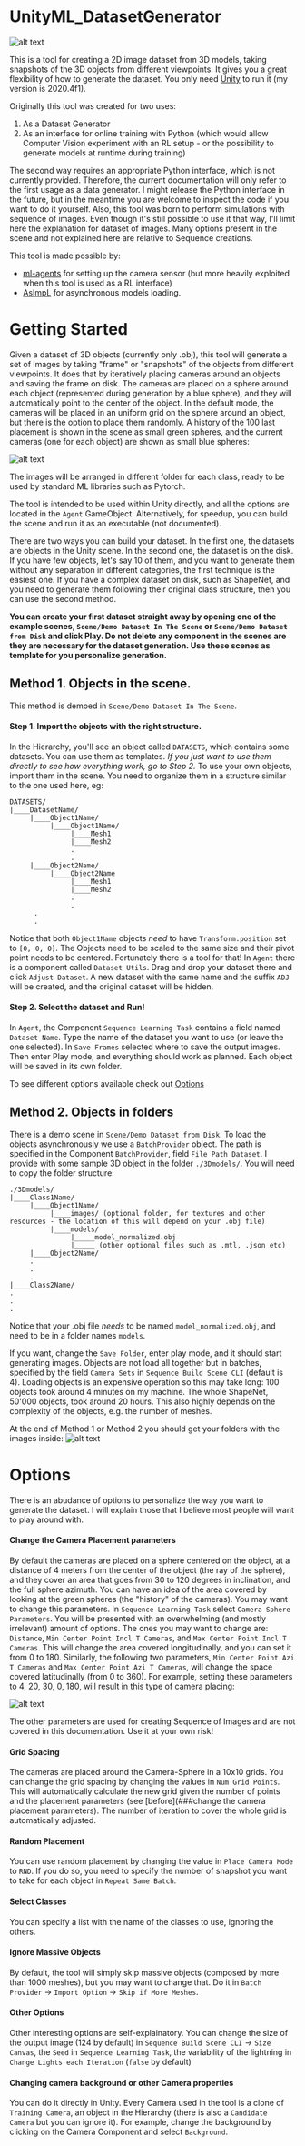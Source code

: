 # UnityML_DatasetGenerator

![alt text](https://github.com/ValerioB88/UnityML_DatasetGenerator/blob/master/other_imgs/main.png)

This is a tool for creating a 2D image dataset from 3D models, taking snapshots of the 3D objects from different viewpoints. It gives you a great flexibility of how to generate the dataset. You only need [Unity](https://unity3d.com/get-unity/download) to run it (my version is 2020.4f1). 


Originally this tool was created for two uses:
1. As a Dataset Generator
2. As an interface for online training with Python (which would allow Computer Vision experiment with an RL setup - or the possibility to generate models at runtime during training)

The second way requires an appropriate Python interface, which is not currently provided. Therefore, the current documentation will only refer to the first usage as a data generator. I might release the Python interface in the future, but in the meantime you are welcome to inspect the code if you want to do it yourself.
Also, this tool was born to perform simulations with sequence of images. Even though it's still possible to use it that way, I'll limit here the explanation for dataset of images. Many options present in the scene and not explained here are relative to Sequence creations. 

This tool is made possible by:
* [ml-agents](https://github.com/Unity-Technologies/ml-agents) for setting up the camera sensor (but more heavily exploited when this tool is used as a RL interface)
* [AsImpL](https://github.com/gpvigano/AsImpL) for asynchronous models loading.


# Getting Started
Given a dataset of 3D objects (currently only .obj), this tool will generate a set of images by taking "frame" or "snapshots" of the objects from different viewpoints. It does that by iteratively placing cameras around an objects and saving the frame on disk. The cameras are placed on a sphere around each object (represented during generation by a blue sphere), and they will automatically point to the center of the object. In the default mode, the cameras will be placed in an uniform grid on the sphere around an object, but there is the option to place them randomly.
A history of the 100 last placement is shown in the scene as small green spheres, and the current cameras (one for each object) are shown as small blue spheres:

![alt text](https://github.com/ValerioB88/UnityML_DatasetGenerator/blob/master/other_imgs/bitmap.png)

The images will be arranged in different folder for each class, ready to be used by standard ML libraries such as Pytorch. 

The tool is intended to be used within Unity directly, and all the options are located in the `Agent` GameObject. Alternatively, for speedup, you can build the scene and run it as an executable (not documented).

There are two ways you can build your dataset. In the first one, the datasets are objects in the Unity scene. In the second one, the dataset is on the disk. If you have few objects, let's say 10 of them, and you want to generate them without any separation in different categories, the first technique is the easiest one. 
If you have a complex dataset on disk, such as ShapeNet, and you need to generate them following their original class structure, then you can use the second method.

**You can create your first dataset straight away by opening one of the example scenes, `Scene/Demo Dataset In The Scene` or `Scene/Demo Dataset from Disk` and click Play. Do not delete any component in the scenes are they are necessary for the dataset generation. Use these scenes as template for you personalize generation.**

## Method 1. Objects in the scene.
This method is demoed in `Scene/Demo Dataset In The Scene`. 

#### Step 1. Import the objects with the right structure.
In the Hierarchy, you'll see an object called `DATASETS`, which contains some datasets. You can use them as templates. *If you just want to use them directly to see how everything work, go to Step 2.*
To use your own objects, import them in the scene. You need to organize them in a structure similar to the one used here, eg:
```
DATASETS/
|____DatasetName/
     |____Object1Name/
          |____Object1Name/
               |____Mesh1
               |____Mesh2
               . 
               .
     |____Object2Name/
          |____Object2Name
               |____Mesh1
               |____Mesh2
               .
               .
      .
      .
```

Notice that both `Object1Name` objects _need_ to have `Transform.position` set to `[0, 0, 0]`. 
The Objects need to be scaled to the same size and their pivot point needs to be centered. Fortunately there is a tool for that!  In `Agent` there is a component called `Dataset Utils`. Drag and drop your dataset there and click `Adjust Dataset`. A new dataset with the same name and the suffix `ADJ` will be created, and the original dataset will be hidden. 

#### Step 2. Select the dataset and Run!
In `Agent`, the Component `Sequence Learning Task` contains a field named `Dataset Name`. Type the name of the dataset you want to use (or leave the one selected). In `Save Frames` selected where to save the output images. Then enter Play mode, and everything should work as planned. Each object will be saved in its own folder.

To see different options available check out [Options](#options)

## Method 2. Objects in folders
There is a demo scene in `Scene/Demo Dataset from Disk`. To load the objects asynchronously we use a `BatchProvider` object. The path is specified in the Component `BatchProvider`, field `File Path Dataset`. I provide with some sample 3D object in the folder `./3Dmodels/`. You will need to copy the folder structure:
```
./3Dmodels/
|____Class1Name/
     |____Object1Name/
          |____images/ (optional folder, for textures and other resources - the location of this will depend on your .obj file)
          |____models/
               |_____model_normalized.obj
               |_____ (other optional files such as .mtl, .json etc)
     |____Object2Name/
     .
     .
     .
|____Class2Name/
.
.
.
```
Notice that your .obj file _needs_ to be named `model_normalized.obj`, and need to be in a folder names `models`. 

If you want, change the `Save Folder`, enter play mode, and it should start generating images. Objects are not load all together but in batches, specified by the field `Camera Sets` in `Sequence Build Scene CLI` (default is 4). Loading objects is an expensive operation so this may take long: 100 objects took around 4 minutes on my machine. The whole ShapeNet, 50'000 objects, took around 20 hours. This also highly depends on the complexity of the objects, e.g. the number of meshes. 

At the end of Method 1 or Method 2 you should get your folders with the images inside:
![alt text](https://github.com/ValerioB88/UnityML_DatasetGenerator/blob/master/other_imgs/folder.png)

# Options
There is an abudance of options to personalize the way you want to generate the dataset. I will explain those that I believe most people will want to play around with.

#### Change the Camera Placement parameters
By default the cameras are placed on a sphere centered on the object, at a distance of 4 meters from the center of the object (the ray of the sphere), and they cover an area that goes from 30 to 120 degrees in inclination, and the full sphere azimuth. You can have an idea of the area covered by looking at the green spheres (the "history" of the cameras). You may want to change this parameters.
In `Sequence Learning Task` select `Camera Sphere Parameters`. You will be presented with an overwhelming (and mostly irrelevant) amount of options. 
The ones you may want to change are: `Distance`, `Min Center Point Incl T Cameras`, and `Max Center Point Incl T Cameras`. This will change the area covered longitudinally, and you can set it from 0 to 180. Similarly, the following two parameters, `Min Center Point Azi T Cameras` and `Max Center Point Azi T Cameras`, will change the space covered latitudinally (from 0 to 360).
For example, setting these parameters to 4, 20, 30, 0, 180, will result in this type of camera placing:

![alt text](https://github.com/ValerioB88/UnityML_DatasetGenerator/blob/master/other_imgs/change_params.png)

The other parameters are used for creating Sequence of Images and are not covered in this documentation. Use it at your own risk!

#### Grid Spacing
The cameras are placed around the Camera-Sphere in a 10x10 grids. You can change the grid spacing by changing the values in `Num Grid Points`. This will automatically calculate the new grid given the number of points and the placement parameters (see [before](###change the camera placement parameters). The number of iteration to cover the whole grid is automatically adjusted.

#### Random Placement
You can use random placement by changing the value in `Place Camera Mode` to `RND`. If you do so, you need to specify the number of snapshot you want to take for each object in `Repeat Same Batch`. 

#### Select Classes
You can specify a list with the name of the classes to use, ignoring the others.

#### Ignore Massive Objects
By default, the tool will simply skip massive objects (composed by more than 1000 meshes), but you may want to change that. Do it in `Batch Provider` -> `Import Option` -> `Skip if More Meshes`. 

#### Other Options
Other interesting options are self-explainatory. You can change the size of the output image (124 by default) in `Sequence Build Scene CLI` -> `Size Canvas`, the `Seed` in `Sequence Learning Task`, the variability of the lightning in `Change Lights each Iteration` (`false` by default)

#### Changing camera background or other Camera properties
You can do it directly in Unity. Every Camera used in the tool is a clone of `Training Camera`, an object in the Hierarchy (there is also a `Candidate Camera` but you can ignore it). For example, change the background by clicking on the Camera Component and select `Background`.




